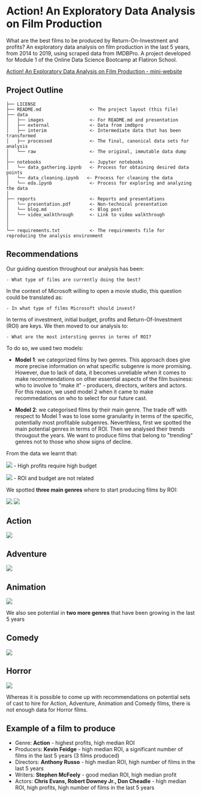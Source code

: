 # Action! An Exploratory Data Analysis on Film Production

What are the best films to be produced by Return-On-Investment and profits? An exploratory data analysis on film production in the last 5 years, from 2014 to 2019, using scraped data from IMDBPro. A project developed for Module 1 of the Online Data Science Bootcamp at Flatiron School.

[Action! An Exploratory Data Analysis on Film Production - mini-website](https://readymag.com/kosmonauts/action-eda/)

## Project Outline

    ├── LICENSE
    ├── README.md                  <- The project layout (this file)
    ├── data
    │   ├── images                 <- For README.md and presentation
    │   ├── external               <- Data from imdbpro
    │   ├── interim                <- Intermediate data that has been transformed
    │   ├── processed              <- The final, canonical data sets for analysis
    │   └── raw                    <- The original, immutable data dump
    │
    ├── notebooks                  <- Jupyter notebooks
    │   └── data_gathering.ipynb   <- Process for obtaining desired data points
    │   └── data_cleaning.ipynb   <- Process for cleaning the data
    │   └── eda.ipynb              <- Process for exploring and analyzing the data
    │
    ├── reports                    <- Reports and presentations
    │   └── presentation.pdf       <- Non-technical presentation
    │   └── blog.md                <- Blog post
    │   └── video_walkthrough      <- Link to video walkthrough
    │
    │
    └── requirements.txt           <- The requirements file for reproducing the analysis environment 
## Recommendations
Our guiding question throughout our analysis has been:

    - What type of films are currently doing the best?

In the context of Microsoft willing to open a movie studio, this question could be translated as:

    - In what type of films Microsoft should invest?

In terms of investment, initial budget, profits and Return-Of-Investment (ROI) are keys. 
We then moved to our analysis to:

    - What are the most intersting genres in terms of ROI?

To do so, we used two models:
- **Model 1**: we  categorized films by two genres. This approach does give more precise information on what specific subgenre is more promising. However, due to lack of data, it becomes unreliable when it comes to make recommendations on other essential aspects of the film business: who to involve to "make it" - producers, directors, writers and actors. For this reason, we used model 2 when it came to make recommedations on who to select for our future cast.

- **Model 2**: we categorised films by their main genre. The trade off with respect to Model 1 was to lose some granularity in terms of the specific, potentially most profitable subgenres. Neverthless, first we spotted the main potential genres in terms of ROI. Then we analysed their trends througout the years. We want to produce films that belong to "trending" genres not to those who show signs of decline. 


From the data we learnt that:

![](images/profits-budget.png)
    - High profits require high budget

![](images/roi-budget.png)
    - ROI and budget are not related

We spotted **three main genres** where to start producing films by ROI: 

![](images/profits-per-genres.png)
<img src="images/roi by genres .png">

 <h2>Action</h2>
<img src="images/roi action years.png">

<h2>Adventure</h2>
<img src="images/roi adventure years.png">

<h2>Animation</h2>
<img src="images/roi animation years.png">

We also see potential in **two more genres** that have been growing in the last 5 years
  
<h2>Comedy</h2>
<img src="images/roi comedy years.png">

<h2>Horror</h2>
<img src="images/roi horror years.png">

Whereas it is possible to come up with recommendations on potential sets of cast to hire for Action, Adventure, Animation and Comedy films, there is not enough data for Horror films.

## Example of  a film to produce

- Genre: **Action** - highest profits, high median ROI
- Producers: **Kevin Feidge** - high median ROI, a significant number of films in the last 5 years (3 films produced)
- Directors: **Anthony Russo** - high median ROI, high number of films in the last 5 years
- Writers: **Stephen McFeely** - good median ROI, high median profit
- Actors: **Chris Evans, Robert Downey Jr., Don Cheadle** - high median ROI, high profits, high number of films in the last 5 years
